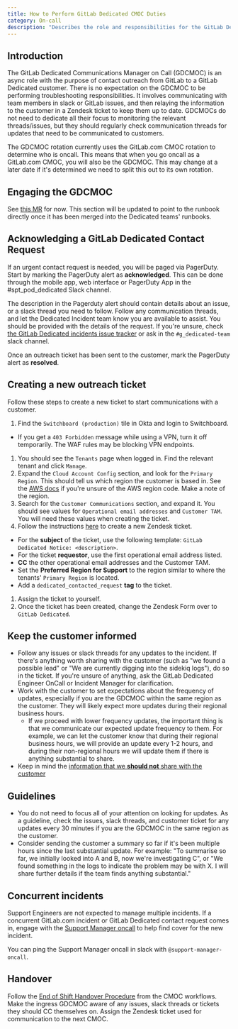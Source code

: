 ```yaml
---
title: How to Perform GitLab Dedicated CMOC Duties
category: On-call
description: "Describes the role and responsibilities for the GitLab Dedicated CMOC rotation in Support Engineering"
---
```


## Introduction

The GitLab Dedicated Communications Manager on Call (GDCMOC) is an async role with the purpose of contact outreach from GitLab to a GitLab Dedicated customer. There is no expectation on the GDCMOC to be performing troubleshooting responsibilities. It involves communicating with team members in slack or GitLab issues, and then relaying the information to the customer in a Zendesk ticket to keep them up to date. GDCMOCs do not need to dedicate all their focus to monitoring the relevant threads/issues, but they should regularly check communication threads for updates that need to be communicated to customers.

The GDCMOC rotation currently uses the GitLab.com CMOC rotation to determine who is oncall. This means that when you go oncall as a GitLab.com CMOC, you will also be the GDCMOC. This may change at a later date if it's determined we need to split this out to its own rotation.

## Engaging the GDCMOC

See [this MR](https://gitlab.com/gitlab-com/gl-infra/gitlab-dedicated/team/-/merge_requests/647) for now. This section will be updated to point to the runbook directly once it has been merged into the Dedicated teams' runbooks.

## Acknowledging a GitLab Dedicated Contact Request

If an urgent contact request is needed, you will be paged via PagerDuty. Start by marking the PagerDuty alert as **acknowledged**. This can be done through the mobile app, web interface or PagerDuty App in the #spt_pod_dedicated Slack channel.

The description in the Pagerduty alert should contain details about an issue, or a slack thread you need to follow. Follow any communication threads, and let the Dedicated Incident team know you are available to assist. You should be provided with the details of the request. If you're unsure, check [the GitLab Dedicated incidents issue tracker](https://gitlab.com/gitlab-com/gl-infra/gitlab-dedicated/incident-management/-/issues/?label_name%5B%5D=Incident%3A%3AActive) or ask in the `#g_dedicated-team` slack channel.

Once an outreach ticket has been sent to the customer, mark the PagerDuty alert as **resolved**.

## Creating a new outreach ticket

Follow these steps to create a new ticket to start communications with a customer.

1. Find the `Switchboard (production)` tile in Okta and login to Switchboard.
  - If you get a `403 Forbidden` message while using a VPN, turn it off temporarily. The WAF rules may be blocking VPN endpoints.
1. You should see the `Tenants` page when logged in. Find the relevant tenant and click `Manage`.
1. Expand the `Cloud Account Config` section, and look for the `Primary Region`. This should tell us which region the customer is based in. See the [AWS docs](https://docs.aws.amazon.com/AWSEC2/latest/UserGuide/using-regions-availability-zones.html#concepts-available-regions) if you're unsure of the AWS region code. Make a note of the region.
1. Search for the `Customer Communications` section, and expand it. You should see values for `Operational email addresses` and `Customer TAM`. You will need these values when creating the ticket.
1. Follow the instructions [here](/handbook/support/workflows/sending_notices/#manually-create-a-zendesk-ticket) to create a new Zendesk ticket.
  - For the **subject** of the ticket, use the following template: `GitLab Dedicated Notice: <description>`.
  - For the ticket **requestor**, use the first operational email address listed.
  - **CC** the other operational email addresses and the Customer TAM.
  - Set the **Preferred Region for Support** to the region similar to where the tenants' `Primary Region` is located.
  - Add a `dedicated_contacted_request` **tag** to the ticket.
1. Assign the ticket to yourself.
1. Once the ticket has been created, change the Zendesk Form over to `GitLab Dedicated`.

## Keep the customer informed

- Follow any issues or slack threads for any updates to the incident. If there's anything worth sharing with the customer (such as "we found a possible lead" or "We are currently digging into the sidekiq logs"), do so in the ticket. If you're unsure of anything, ask the GitLab Dedicated Engineer OnCall or Incident Manager for clarification.
- Work with the customer to set expectations about the frequency of updates, especially if you are the GDCMOC within the same region as the customer. They will likely expect more updates during their regional business hours.
  - If we proceed with lower frequency updates, the important thing is that we communicate our expected update frequency to them. For example, we can let the customer know that during their regional business hours, we will provide an update every 1-2 hours, and during their non-regional hours we will update them if there is anything substantial to share.
- Keep in mind the [information that we **should not** share with the customer](/handbook/support/workflows/dedicated/#sharing-internal-logs-data--graphs)

## Guidelines

- You do not need to focus all of your attention on looking for updates. As a guideline, check the issues, slack threads, and customer ticket for any updates every 30 minutes if you are the GDCMOC in the same region as the customer.
- Consider sending the customer a summary so far if it's been multiple hours since the last substantial update. For example: "To summarise so far, we initially looked into A and B, now we're investigating C", or "We found something in the logs to indicate the problem may be with X. I will share further details if the team finds anything substantial."

## Concurrent incidents

Support Engineers are not expected to manage multiple incidents. If a concurrent GitLab.com incident or GitLab Dedicated contact request comes in, engage with the [Support Manager oncall](/handbook/support/workflows/support_manager-on-call/) to help find cover for the new incident.

You can ping the Support Manager oncall in slack with `@support-manager-oncall`.

## Handover

Follow the [End of Shift Handover Procedure](/handbook/support/workflows/cmoc_workflows/#end-of-shift-handover-procedure) from the CMOC workflows. Make the ingress GDCMOC aware of any issues, slack threads or tickets they should CC themselves on. Assign the Zendesk ticket used for communication to the next CMOC.

